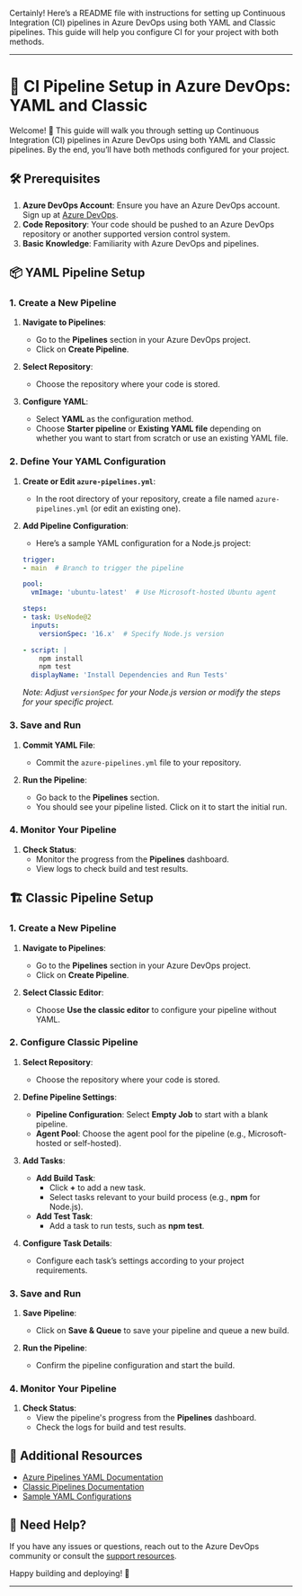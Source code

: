 Certainly! Here’s a README file with instructions for setting up Continuous Integration (CI) pipelines in Azure DevOps using both YAML and Classic pipelines. This guide will help you configure CI for your project with both methods.

---

# 🚀 CI Pipeline Setup in Azure DevOps: YAML and Classic

Welcome! 🎉 This guide will walk you through setting up Continuous Integration (CI) pipelines in Azure DevOps using both YAML and Classic pipelines. By the end, you’ll have both methods configured for your project.

## 🛠️ Prerequisites

1. **Azure DevOps Account**: Ensure you have an Azure DevOps account. Sign up at [Azure DevOps](https://dev.azure.com/).
2. **Code Repository**: Your code should be pushed to an Azure DevOps repository or another supported version control system.
3. **Basic Knowledge**: Familiarity with Azure DevOps and pipelines.

## 📦 YAML Pipeline Setup

### 1. Create a New Pipeline

1. **Navigate to Pipelines**:
   - Go to the **Pipelines** section in your Azure DevOps project.
   - Click on **Create Pipeline**.

2. **Select Repository**:
   - Choose the repository where your code is stored.

3. **Configure YAML**:
   - Select **YAML** as the configuration method.
   - Choose **Starter pipeline** or **Existing YAML file** depending on whether you want to start from scratch or use an existing YAML file.

### 2. Define Your YAML Configuration

1. **Create or Edit `azure-pipelines.yml`**:
   - In the root directory of your repository, create a file named `azure-pipelines.yml` (or edit an existing one).

2. **Add Pipeline Configuration**:
   - Here’s a sample YAML configuration for a Node.js project:

   ```yaml
   trigger:
   - main  # Branch to trigger the pipeline

   pool:
     vmImage: 'ubuntu-latest'  # Use Microsoft-hosted Ubuntu agent

   steps:
   - task: UseNode@2
     inputs:
       versionSpec: '16.x'  # Specify Node.js version

   - script: |
       npm install
       npm test
     displayName: 'Install Dependencies and Run Tests'
   ```

   *Note: Adjust `versionSpec` for your Node.js version or modify the steps for your specific project.*

### 3. Save and Run

1. **Commit YAML File**:
   - Commit the `azure-pipelines.yml` file to your repository.

2. **Run the Pipeline**:
   - Go back to the **Pipelines** section.
   - You should see your pipeline listed. Click on it to start the initial run.

### 4. Monitor Your Pipeline

1. **Check Status**:
   - Monitor the progress from the **Pipelines** dashboard.
   - View logs to check build and test results.

## 🏗️ Classic Pipeline Setup

### 1. Create a New Pipeline

1. **Navigate to Pipelines**:
   - Go to the **Pipelines** section in your Azure DevOps project.
   - Click on **Create Pipeline**.

2. **Select Classic Editor**:
   - Choose **Use the classic editor** to configure your pipeline without YAML.

### 2. Configure Classic Pipeline

1. **Select Repository**:
   - Choose the repository where your code is stored.

2. **Define Pipeline Settings**:
   - **Pipeline Configuration**: Select **Empty Job** to start with a blank pipeline.
   - **Agent Pool**: Choose the agent pool for the pipeline (e.g., Microsoft-hosted or self-hosted).

3. **Add Tasks**:
   - **Add Build Task**:
     - Click **+** to add a new task.
     - Select tasks relevant to your build process (e.g., **npm** for Node.js).
   - **Add Test Task**:
     - Add a task to run tests, such as **npm test**.

4. **Configure Task Details**:
   - Configure each task’s settings according to your project requirements.

### 3. Save and Run

1. **Save Pipeline**:
   - Click on **Save & Queue** to save your pipeline and queue a new build.

2. **Run the Pipeline**:
   - Confirm the pipeline configuration and start the build.

### 4. Monitor Your Pipeline

1. **Check Status**:
   - View the pipeline's progress from the **Pipelines** dashboard.
   - Check the logs for build and test results.

## 📝 Additional Resources

- [Azure Pipelines YAML Documentation](https://docs.microsoft.com/en-us/azure/devops/pipelines/yaml-schema?view=azure-devops)
- [Classic Pipelines Documentation](https://docs.microsoft.com/en-us/azure/devops/pipelines/?view=azure-devops)
- [Sample YAML Configurations](https://docs.microsoft.com/en-us/azure/devops/pipelines/yaml-schema?view=azure-devops)

## 🤝 Need Help?

If you have any issues or questions, reach out to the Azure DevOps community or consult the [support resources](https://docs.microsoft.com/en-us/azure/devops/support/).

Happy building and deploying! 🌟

---
